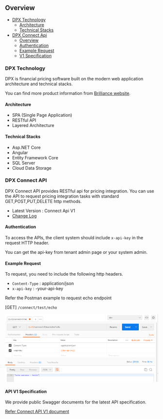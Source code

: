 ## Overview
-  [DPX Technology](#dpx-general)
    -  [Architecture](#architecture)
    -  [Technical Stacks](#tech-stacks)
-  [DPX Connect Api](#connect-api)
    -  [Overview](#connect-api)
    -  [Authentication](#connect-api-auth)
    -  [Example Request](#connect-api-request)
    -  [V1 Specification](#connect-api-specification)

### <span id="dpx-general"></span>DPX Technology
DPX is financial pricing software built on the modern web application architecture and technical stacks.

You can find more product information from [Brilliance website](https://bxfin.com/).

#### <span id="architecture"> Architecture
- SPA (Single Page Application)
- RESTful API
- Layered Architecture

#### <span id="tech-stacks"> Technical Stacks
- Asp.NET Core
- Angular
- Entity Framework Core
- SQL Server
- Cloud Data Storage

### <span id="connect-api"></span>DPX Connect API
DPX Connect API provides RESTful api for pricing integration. You can use the API to request pricing integration tasks with standard GET,POST,PUT,DELETE http methods.

- Latest Version : Connect Api V1
- [Change Log](ApiChangeLog.md)

#### <span id="auth"> Authentication
To access the APIs, the client system should include `x-api-key` in the request HTTP header.

You can get the api-key from tenant admin page or your system admin.

#### <span id="connect-api-request"> Example Request

To request, you need to include the following http headers.

- `Content-Type` : application/json
- `x-api-key` : -your-api-key

Refer the Postman example to request echo endpoint

[GET] `/connect/test/echo`

![alt text](images/Connect_APIs_1.PNG "API Key based request")

#### <span id="connect-api-specification"> API V1 Specification

We provide public Swagger documents for the latest API specification.

[Refer Connect API V1 document](https://rc.dpxpricing.com/swagger)